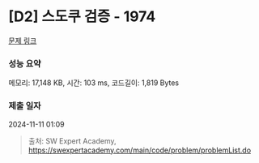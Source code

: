 # [D2] 스도쿠 검증 - 1974 

[문제 링크](https://swexpertacademy.com/main/code/problem/problemDetail.do?contestProbId=AV5Psz16AYEDFAUq) 

### 성능 요약

메모리: 17,148 KB, 시간: 103 ms, 코드길이: 1,819 Bytes

### 제출 일자

2024-11-11 01:09



> 출처: SW Expert Academy, https://swexpertacademy.com/main/code/problem/problemList.do